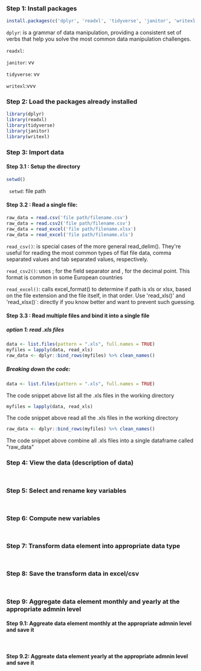 ### Step 1: Install packages
```r
install.packages(c('dplyr', 'readxl', 'tidyverse', 'janitor', 'writexl'))
```
`dplyr`: is a grammar of data manipulation, providing a consistent set of verbs that help you solve the most common data manipulation challenges.

`readxl`: 

`janitor`: vv

`tidyverse`: vv

`writexl`:vvv

### Step 2: Load the packages already installed
```r
library(dplyr)
library(readxl)
library(tidyverse)
library(janitor)
library(writexl)

```
### Step 3: Import data

#### Step 3.1 : Setup the directory
```r
setwd()
```
` setwd`: file path
#### Step 3.2 : Read a single file:
```r
raw_data = read.csv('file path/filename.csv')
raw_data = read.csv2('file path/filename.csv')
raw_data = read_excel('file path/filename.xlsx')
raw_data = read_excel('file path/filename.xls') 
```
`read_csv()`: is special cases of the more general read_delim(). They're useful for reading the most common types of flat file data, comma separated values and tab separated values, 
 respectively. 

`read_csv2()`: uses ⁠;⁠ for the field separator and ⁠,⁠ for the decimal point. This format is common in some European countries

`read_excel()`: calls excel_format() to determine if path is xls or xlsx, based on the file extension and the file itself, in that order. 
 Use 'read_xls()' and 'read_xlsx()`: directly if you know better and want to prevent such guessing.
 
#### Step 3.3 : Read multiple files and bind it into a single file
##### option 1: read .xls files
```r
data <- list.files(pattern = ".xls", full.names = TRUE)
myfiles = lapply(data, read_xls)
raw_data <- dplyr::bind_rows(myfiles) %>% clean_names()
```

##### Breaking down the code:
```r
data <- list.files(pattern = ".xls", full.names = TRUE)
```
The code snippet above list all the .xls files in the working directory
```r
myfiles = lapply(data, read_xls)
```
The code snippet above read all the .xls files in the working directory

```r
raw_data <- dplyr::bind_rows(myfiles) %>% clean_names()
```

The code snippet above combine all .xls files into a single dataframe called "raw_data"


### Step 4: View the data (description of data)
```r



```
### Step 5: Select and rename key variables
```r



```
### Step 6: Compute new variables
```r



```
### Step 7: Transform data element into appropriate data type
```r



```
### Step 8: Save the transform data in excel/csv
```r



```
### Step 9: Aggregate data element monthly and yearly at the appropriate admnin level

#### Step 9.1: Aggreate data element monthly at the appropriate admnin level and save it
```r



```
#### Step 9.2: Aggreate data element yearly at the appropriate admnin level and save it
```r



```


